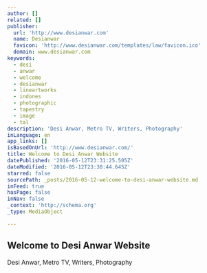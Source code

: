 ```yaml
---
author: []
related: []
publisher:
  url: 'http://www.desianwar.com'
  name: Desianwar
  favicon: 'http://www.desianwar.com/templates/law/favicon.ico'
  domain: www.desianwar.com
keywords:
  - desi
  - anwar
  - welcome
  - desianwar
  - lineartworks
  - indones
  - photographic
  - tapestry
  - image
  - tal
description: 'Desi Anwar, Metro TV, Writers, Photography'
inLanguage: en
app_links: []
isBasedOnUrl: 'http://www.desianwar.com/'
title: Welcome to Desi Anwar Website
datePublished: '2016-05-12T23:31:25.505Z'
dateModified: '2016-05-12T23:30:44.645Z'
starred: false
sourcePath: _posts/2016-05-12-welcome-to-desi-anwar-website.md
inFeed: true
hasPage: false
inNav: false
_context: 'http://schema.org'
_type: MediaObject

---
```

<article style=""><h1>Welcome to Desi Anwar Website</h1><p>Desi Anwar, Metro TV, Writers, Photography</p></article>